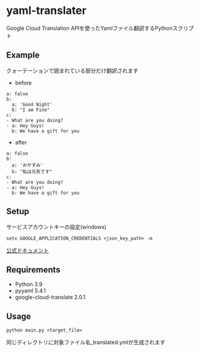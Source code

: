 # yaml-translater
Google Cloud Translation APIを使ったYamlファイル翻訳するPythonスクリプト
## Example
クォーテーションで囲まれている部分だけ翻訳されます
* before
```
a: false
b:
  a: 'Good Night'
  b: "I am Fine"
c:
- What are you doing?
- a: Hey Guys!
  b: We have a gift for you
```
* after
```
a: false
b:
  a: 'おやすみ'
  b: "私は元気です"
c:
- What are you doing?
- a: Hey Guys!
  b: We have a gift for you
```
## Setup
サービスアカウントキーの設定(windows)
```
setx GOOGLE_APPLICATION_CREDENTIALS <json_key_path> -m
```
[公式ドキュメント](https://cloud.google.com/translate/docs/setup)
## Requirements
* Python 3.9
* pyyaml 5.4.1
* google-cloud-translate 2.0.1
## Usage
```
python main.py <target_file>
```
同じディレクトリに対象ファイル名_translated.ymlが生成されます
